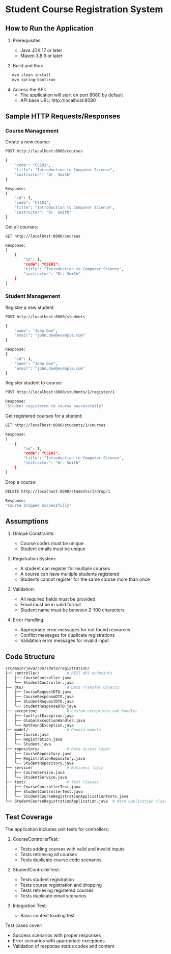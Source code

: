 # Student Course Registration System

## How to Run the Application

1. Prerequisites:
   - Java JDK 17 or later
   - Maven 3.8.6 or later

2. Build and Run:
```bash
   mvn clean install
   mvn spring-boot:run
```

4. Access the API:
   - The application will start on port 8080 by default
   - API base URL: http://localhost:8080

## Sample HTTP Requests/Responses

### Course Management

Create a new course:
```bash
POST http://localhost:8080/courses
```
```bash
{
    "code": "CS101",
    "title": "Introduction to Computer Science",
    "instructor": "Dr. Smith"
}
```
```bash
Response:
{
    "id": 1,
    "code": "CS101",
    "title": "Introduction to Computer Science",
    "instructor": "Dr. Smith"
}
```

Get all courses:
```bash
GET http://localhost:8080/courses
```
```bash
Response:
[
    {
        "id": 1,
        "code": "CS101",
        "title": "Introduction to Computer Science",
        "instructor": "Dr. Smith"
    }
]
```

### Student Management

Register a new student:
```bash
POST http://localhost:8080/students
```

```bash
{
    "name": "John Doe",
    "email": "john.doe@example.com"
}
```
```bash
Response:
{
    "id": 1,
    "name": "John Doe",
    "email": "john.doe@example.com"
}
```

Register student to course:
```bash
POST http://localhost:8080/students/1/register/1
```
```bash
Response:
"Student registered to course successfully"
```

Get registered courses for a student:
```bash
GET http://localhost:8080/students/1/courses
```
```bash
Response:
[
    {
        "id": 1,
        "code": "CS101",
        "title": "Introduction to Computer Science",
        "instructor": "Dr. Smith"
    }
]
```
Drop a course:
```bash
DELETE http://localhost:8080/students/1/drop/1
```
```bash
Response:
"Course dropped successfully"
```
## Assumptions

1. Unique Constraints:
   - Course codes must be unique
   - Student emails must be unique

2. Registration System:
   - A student can register for multiple courses
   - A course can have multiple students registered
   - Students cannot register for the same course more than once

3. Validation:
   - All required fields must be provided
   - Email must be in valid format
   - Student name must be between 2-100 characters

4. Error Handling:
   - Appropriate error messages for not found resources
   - Conflict messages for duplicate registrations
   - Validation error messages for invalid input

## Code Structure
    
```bash
src/main/java/com/zdata/registration/
├── controller/            # REST API endpoints
│   ├── CourseController.java
│   └── StudentController.java
├── dto/                   # Data Transfer Objects
│   ├── CourseRequestDTO.java
│   ├── CourseResponseDTO.java
│   ├── StudentRequestDTO.java
│   └── StudentResponseDTO.java
├── exception/             # Custom exceptions and handler
│   ├── ConflictException.java
│   ├── GlobalExceptionHandler.java
│   └── NotFoundException.java
├── model/                 # Domain models
│   ├── Course.java
│   ├── Registration.java
│   └── Student.java
├── repository/            # Data access layer
│   ├── CourseRepository.java
│   ├── RegistrationRepository.java
│   └── StudentRepository.java
├── service/               # Business logic
│   ├── CourseService.java
│   └── StudentService.java
├── test/                  # Test classes
│   ├── CourseControllerTest.java
│   ├── StudentControllerTest.java
│   └── StudentCourseRegistrationApplicationTests.java
└── StudentCourseRegistrationApplication.java  # Main application class
```
    

## Test Coverage

The application includes unit tests for controllers:

1. CourseControllerTest:
   - Tests adding courses with valid and invalid inputs
   - Tests retrieving all courses
   - Tests duplicate course code scenarios

2. StudentControllerTest:
   - Tests student registration
   - Tests course registration and dropping
   - Tests retrieving registered courses
   - Tests duplicate email scenarios

3. Integration Test:
   - Basic context loading test

Test cases cover:
- Success scenarios with proper responses
- Error scenarios with appropriate exceptions
- Validation of response status codes and content

